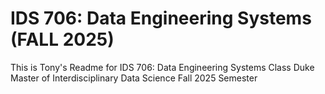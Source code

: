 # IDS 706: Data Engineering Systems (FALL 2025)
This is Tony's Readme for IDS 706: Data Engineering Systems Class
Duke Master of Interdisciplinary Data Science
Fall 2025 Semester
